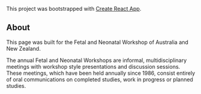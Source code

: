 This project was bootstrapped with [Create React App](https://github.com/facebook/create-react-app).

## About

This page was built for the Fetal and Neonatal Workshop of Australia and New Zealand.

The annual Fetal and Neonatal Workshops are informal, multidisciplinary meetings with workshop style presentations and discussion sessions. These meetings, which have been held annually since 1986, consist entirely of oral communications on completed studies, work in progress or planned studies.
